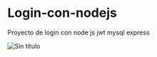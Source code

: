 # Login-con-nodejs
Proyecto de login con node js jwt mysql express

![Sin título](https://user-images.githubusercontent.com/113071685/232259578-a30c2683-8a6b-4f71-8dff-a7d4f232270b.png)

